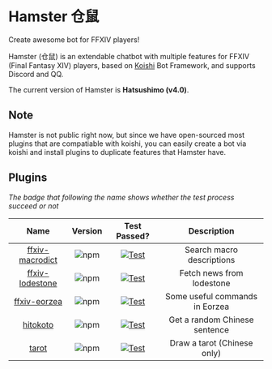 # Hamster 仓鼠

Create awesome bot for FFXIV players!

Hamster (仓鼠) is an extendable chatbot with multiple features for FFXIV (Final Fantasy XIV) players,
based on [Koishi](https://koishi.js.org) Bot Framework, and supports Discord and QQ.

The current version of Hamster is **Hatsushimo (v4.0)**.

## Note

Hamster is not public right now, but since we have open-sourced most plugins that are compatiable with koishi,
you can easily create a bot via koishi and install plugins to duplicate features that Hamster have.

## Plugins

*The badge that following the name shows whether the test process succeed or not*

|Name|Version|Test Passed?|Description|
|:-:|:-:|:-:|:-:|
|[ffxiv-macrodict](https://github.com/AwesomeHamster/koishi-plugin-ffxiv-macrodict)|![npm](https://img.shields.io/npm/v/koishi-plugin-ffxiv-macrodict)|[![Test](https://github.com/AwesomeHamster/koishi-plugin-ffxiv-macrodict/actions/workflows/build.yml/badge.svg)](https://github.com/AwesomeHamster/koishi-plugin-ffxiv-macrodict/actions/workflows/build.yml)|Search macro descriptions|
|[ffxiv-lodestone](https://github.com/AwesomeHamster/koishi-plugin-ffxiv-lodestone)|![npm](https://img.shields.io/npm/v/koishi-plugin-ffxiv-lodestone)|[![Test](https://github.com/AwesomeHamster/koishi-plugin-ffxiv-lodestone/actions/workflows/test.yml/badge.svg)](https://github.com/AwesomeHamster/koishi-plugin-ffxiv-lodestone/actions/workflows/test.yml)|Fetch news from lodestone|
|[ffxiv-eorzea](https://github.com/AwesomeHamster/koishi-plugin-ffxiv-eorzea)|![npm](https://img.shields.io/npm/v/koishi-plugin-ffxiv-eorzea)|[![Test](https://github.com/AwesomeHamster/koishi-plugin-ffxiv-eorzea/actions/workflows/test.yml/badge.svg)](https://github.com/AwesomeHamster/koishi-plugin-ffxiv-eorzea/actions/workflows/test.yml)|Some useful commands in Eorzea|
|[hitokoto](https://github.com/AwesomeHamster/koishi-plugin-hitokoto)|![npm](https://img.shields.io/npm/v/koishi-plugin-hitokoto)|[![Test](https://github.com/AwesomeHamster/koishi-plugin-hitokoto/actions/workflows/test.yml/badge.svg)](https://github.com/AwesomeHamster/koishi-plugin-hitokoto/actions/workflows/test.yml)|Get a random Chinese sentence|
|[tarot](https://github.com/AwesomeHamster/koishi-plugin-tarot)|![npm](https://img.shields.io/npm/v/@hamster-bot/koishi-plugin-tarot)|[![Test](https://github.com/AwesomeHamster/koishi-plugin-tarot/actions/workflows/build.yml/badge.svg)](https://github.com/AwesomeHamster/koishi-plugin-hitokoto/actions/workflows/build.yml)|Draw a tarot (Chinese only)|
